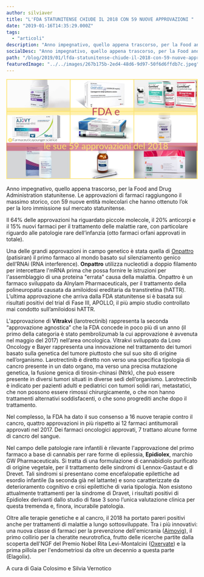 ```yaml
---
author: silviaver
title: "L'FDA STATUNITENSE CHIUDE IL 2018 CON 59 NUOVE APPROVAZIONI "
date: "2019-01-16T14:35:29.000Z"
tags:
  - "articoli"
description: "Anno impegnativo, quello appena trascorso, per la Food and Drug Administration statunitense. Le approvazioni di farmaci raggiungono il massimo storico, con 59 nuove entità molecolari che hanno ottenuto l’ok per la loro immissione sul mercato statunitense."
socialDesc: "Anno impegnativo, quello appena trascorso, per la Food and Drug Administration statunitense. Le approvazioni di farmaci raggiungono il massimo storico, con 59 nuove entità molecolari che hanno ottenuto l’ok per la loro immissione sul mercato statunitense."
path: "/blog/2019/01/lfda-statunitense-chiude-il-2018-con-59-nuove-approvazioni/"
featuredImage: "../../images/267b175b-2ed4-48d6-9d97-50f6d6ffdb7c.jpeg"
---
```


![](../../images/267b175b-2ed4-48d6-9d97-50f6d6ffdb7c.jpeg)

Anno impegnativo, quello appena trascorso, per la Food and Drug Administration statunitense. Le approvazioni di farmaci raggiungono il massimo storico, con 59 nuove entità molecolari che hanno ottenuto l’ok per la loro immissione sul mercato statunitense.

Il 64% delle approvazioni ha riguardato piccole molecole, il 20% anticorpi e il 15% nuovi farmaci per il trattamento delle malattie rare, con particolare riguardo alle patologie rare dell’infanzia (otto farmaci orfani approvati in totale).

Una delle grandi approvazioni in campo genetico è stata quella di [Onpattro](https://www.farmaceuticayounger.science/blog/2018/12/i-tre-farmaci-pi%C3%B9-innovativi-del-2018-onpattro/) (patisiran) il primo farmaco al mondo basato sul silenziamento genico dell’RNAi (RNA interference). **Onpattro** utilizza nucleotidi a doppio filamento per intercettare l'mRNA prima che possa fornire le istruzioni per l'assemblaggio di una proteina "errata" causa della malattia. Onpattro è un farmaco sviluppato da Alnylam Pharmaceuticals, per il trattamento della polineuropatia causata da amiloidosi ereditaria da transtiretina (hATTR). L’ultima approvazione che arriva dalla FDA statunitense si è basata sui risultati positivi del trial di Fase III, APOLLO, il più ampio studio controllato mai condotto sull’amiloidosi hATTR.

L'approvazione di **Vitrakvi** (larotrectinib) rappresenta la seconda “approvazione agnostica” che la FDA concede in poco più di un anno (il primo della categoria è stato pembrolizumab la cui approvazione è avvenuta nel maggio del 2017) nell’area oncologica. Vitrakvi sviluppato da Loxo Oncology e Bayer rappresenta una innovazione nel trattamento dei tumori basato sulla genetica del tumore piuttosto che sul suo sito di origine nell’organismo. Larotrectinib è diretto non verso una specifica tipologia di cancro presente in un dato organo, ma verso una precisa mutazione genetica, la fusione genica di tirosin-chinasi (Ntrk), che può essere presente in diversi tumori situati in diverse sedi dell’organismo. Larotrectinib è indicato per pazienti adulti e pediatrici con tumori solidi rari, metastatici, che non possono essere rimossi chirurgicamente, o che non hanno trattamenti alternativi soddisfacenti, o che sono progrediti anche dopo il trattamento.

Nel complesso, la FDA ha dato il suo consenso a 16 nuove terapie contro il cancro, quattro approvazioni in più rispetto ai 12 farmaci antitumorali approvati nel 2017. Dei farmaci oncologici approvati, 7 trattano alcune forme di cancro del sangue.

Nel campo delle patologie rare infantili è rilevante l'approvazione del primo farmaco a base di cannabis per rare forme di epilessia, **Epidiolex**, marchio GW Pharmaceuticals. Si tratta di una formulazione di cannabidiolo purificato di origine vegetale, per il trattamento delle sindromi di Lennox-Gastaut e di Drevet. Tali sindromi si presentano come encefalopatie epilettiche ad esordio infantile (la seconda già nel lattante) e sono caratterizzate da deterioramento cognitivo e crisi epilettiche di varia tipologia. Non esistono attualmente trattamenti per la sindrome di Dravet, i risultati positivi di Epidiolex derivanti dallo studio di fase 3 sono l’unica valutazione clinica per questa tremenda e, finora, incurabile patologia.

Oltre alle terapie genetiche e al cancro, il 2018 ha portato pareri positivi anche per trattamenti di malattie a lungo sottosviluppate. Tra i più innovativi: una nuova classe di farmaci per la prevenzione dell'emicrania ([Aimovig](https://www.farmaceuticayounger.science/blog/2018/12/i-tre-farmaci-pi%C3%B9-innovativi-del-2018-aimovig/)), il primo collirio per la cheratite neurotrofica, frutto delle ricerche partite dalla scoperta dell'NGF del Premio Nobel Rita Levi-Montalcini ([Oxervate](https://www.farmaceuticayounger.science/blog/2018/08/fda-approva-la-prima-terapia-per-la-cheratite-neutrofica/)) e la prima pillola per l'endometriosi da oltre un decennio a questa parte (Elagolix).

A cura di Gaia Colosimo e Silvia Vernotico
